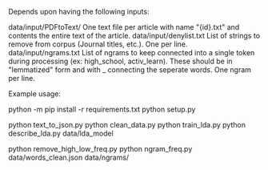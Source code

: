 Depends upon having the following inputs:

data/input/PDFtoText/
  One text file per article with name "{id}.txt" and contents the entire text of the article.
data/input/denylist.txt
  List of strings to remove from corpus (Journal titles, etc.). One per line.
data/input/ngrams.txt
  List of ngrams to keep connected into a single token during processing (ex: high_school, activ_learn). These should be in "lemmatized" form and with _ connecting the seperate words. One ngram per line.


Example usage:

python -m pip install -r requirements.txt
python setup.py

python text_to_json.py
python clean_data.py
python train_lda.py
python describe_lda.py data/lda_model

python remove_high_low_freq.py
python ngram_freq.py data/words_clean.json data/ngrams/
